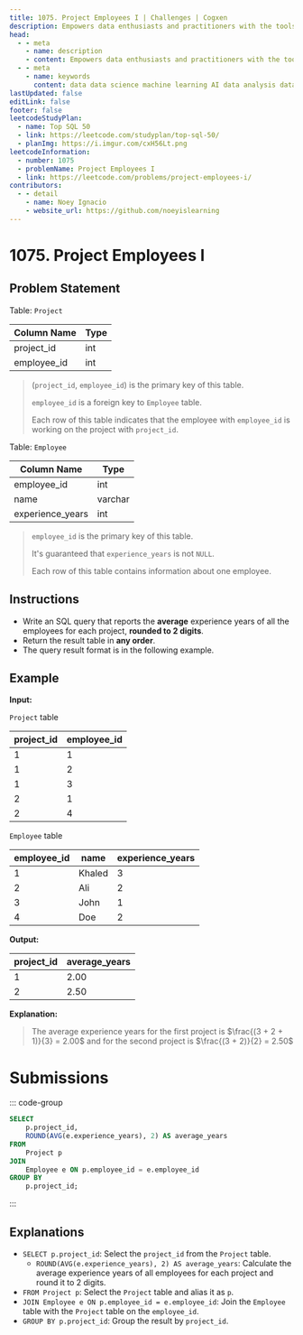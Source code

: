 ```yaml
---
title: 1075. Project Employees I | Challenges | Cogxen
description: Empowers data enthusiasts and practitioners with the tools and knowledge to unlock the potential of data.
head:
  - - meta
    - name: description
    - content: Empowers data enthusiasts and practitioners with the tools and knowledge to unlock the potential of data.
  - - meta
    - name: keywords
      content: data data science machine learning AI data analysis data-driven data enthusiasts data practitioners
lastUpdated: false
editLink: false
footer: false
leetcodeStudyPlan:
  - name: Top SQL 50
  - link: https://leetcode.com/studyplan/top-sql-50/
  - planImg: https://i.imgur.com/cxH56Lt.png
leetcodeInformation:
  - number: 1075
  - problemName: Project Employees I
  - link: https://leetcode.com/problems/project-employees-i/
contributors:
  - - detail
    - name: Noey Ignacio
    - website_url: https://github.com/noeyislearning
---
```


# 1075. Project Employees I

## Problem Statement

Table: `Project`

<ScrollableTableContainer>

| Column Name | Type |
| ----------- | ---- |
| project_id  | int  |
| employee_id | int  |

</ScrollableTableContainer>

> (`project_id`, `employee_id`) is the primary key of this table.
>
> `employee_id` is a foreign key to `Employee` table.
>
> Each row of this table indicates that the employee with `employee_id` is working on the project with `project_id`.

Table: `Employee`

<ScrollableTableContainer>

| Column Name      | Type    |
| ---------------- | ------- |
| employee_id      | int     |
| name             | varchar |
| experience_years | int     |

</ScrollableTableContainer>

> `employee_id` is the primary key of this table.
>
> It's guaranteed that `experience_years` is not `NULL`.
>
> Each row of this table contains information about one employee.

## Instructions

- Write an SQL query that reports the **average** experience years of all the employees for each project, **rounded to 2 digits**.
- Return the result table in **any order**.
- The query result format is in the following example.

## Example

**Input:**

`Project` table

<ScrollableTableContainer>

| project_id | employee_id |
| ---------- | ----------- |
| 1          | 1           |
| 1          | 2           |
| 1          | 3           |
| 2          | 1           |
| 2          | 4           |

</ScrollableTableContainer>

`Employee` table

<ScrollableTableContainer>

| employee_id | name   | experience_years |
| ----------- | ------ | ---------------- |
| 1           | Khaled | 3                |
| 2           | Ali    | 2                |
| 3           | John   | 1                |
| 4           | Doe    | 2                |

</ScrollableTableContainer>

**Output:**

<ScrollableTableContainer>

| project_id | average_years |
| ---------- | ------------- |
| 1          | 2.00          |
| 2          | 2.50          |

</ScrollableTableContainer>

**Explanation:**

> The average experience years for the first project is $\frac{(3 + 2 + 1)}{3} = 2.00$ and for the second project is $\frac{(3 + 2)}{2} = 2.50$

# Submissions

::: code-group

```sql [PostgreSQL] :line-numbers
SELECT
    p.project_id,
    ROUND(AVG(e.experience_years), 2) AS average_years
FROM
    Project p
JOIN
    Employee e ON p.employee_id = e.employee_id
GROUP BY
    p.project_id;
```

:::

## Explanations

<CustomAccordion title="PostgreSQL" submitted_by="@noeyislearning" submit_website_url="https://github.com/noeyislearning" :collapsed=false>

- `SELECT p.project_id`: Select the `project_id` from the `Project` table.
  - `ROUND(AVG(e.experience_years), 2) AS average_years`: Calculate the average experience years of all employees for each project and round it to 2 digits.
- `FROM Project p`: Select the `Project` table and alias it as `p`.
- `JOIN Employee e ON p.employee_id = e.employee_id`: Join the `Employee` table with the `Project` table on the `employee_id`.
- `GROUP BY p.project_id`: Group the result by `project_id`.

</CustomAccordion>
